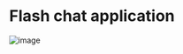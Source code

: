 # Flash chat application


![image](https://github.com/noorah94/FlashChat/assets/100534197/6a45fbd5-3ce5-4a29-b953-84e130352856)

